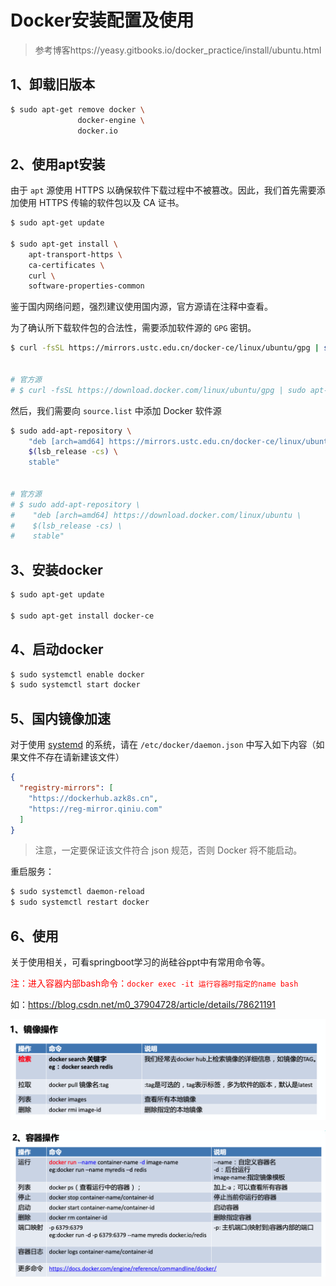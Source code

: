 # Docker安装配置及使用

> 参考博客https://yeasy.gitbooks.io/docker_practice/install/ubuntu.html

## 1、卸载旧版本

```bash
$ sudo apt-get remove docker \
               docker-engine \
               docker.io
```



## 2、使用apt安装

由于 `apt` 源使用 HTTPS 以确保软件下载过程中不被篡改。因此，我们首先需要添加使用 HTTPS 传输的软件包以及 CA 证书。

```bash
$ sudo apt-get update

$ sudo apt-get install \
    apt-transport-https \
    ca-certificates \
    curl \
    software-properties-common
```

鉴于国内网络问题，强烈建议使用国内源，官方源请在注释中查看。

为了确认所下载软件包的合法性，需要添加软件源的 `GPG` 密钥。

```bash
$ curl -fsSL https://mirrors.ustc.edu.cn/docker-ce/linux/ubuntu/gpg | sudo apt-key add -


# 官方源
# $ curl -fsSL https://download.docker.com/linux/ubuntu/gpg | sudo apt-key add -
```



然后，我们需要向 `source.list` 中添加 Docker 软件源

```bash
$ sudo add-apt-repository \
    "deb [arch=amd64] https://mirrors.ustc.edu.cn/docker-ce/linux/ubuntu \
    $(lsb_release -cs) \
    stable"


# 官方源
# $ sudo add-apt-repository \
#    "deb [arch=amd64] https://download.docker.com/linux/ubuntu \
#    $(lsb_release -cs) \
#    stable"
```



## 3、安装docker

```bash
$ sudo apt-get update

$ sudo apt-get install docker-ce
```



## 4、启动docker

```bash
$ sudo systemctl enable docker
$ sudo systemctl start docker
```



## 5、国内镜像加速

对于使用 [systemd](https://www.freedesktop.org/wiki/Software/systemd/) 的系统，请在 `/etc/docker/daemon.json` 中写入如下内容（如果文件不存在请新建该文件）

```json
{
  "registry-mirrors": [
    "https://dockerhub.azk8s.cn",
    "https://reg-mirror.qiniu.com"
  ]
}
```

> 注意，一定要保证该文件符合 json 规范，否则 Docker 将不能启动。



重启服务：

```bash
$ sudo systemctl daemon-reload
$ sudo systemctl restart docker
```







## 6、使用

关于使用相关，可看springboot学习的尚硅谷ppt中有常用命令等。

<font color='red'>注：进入容器内部bash命令：`docker exec -it 运行容器时指定的name bash`</font>

如：https://blog.csdn.net/m0_37904728/article/details/78621191



![image-20191220143845664](../PicSource/image-20191220143845664.png)



![image-20191220143914067](../PicSource/image-20191220143914067.png)